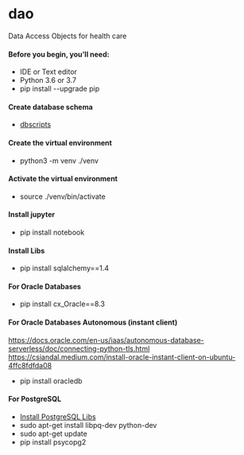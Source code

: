 # dao
Data Access Objects for health care

#### Before you begin, you’ll need:
* IDE or Text editor 
* Python 3.6 or 3.7
* pip install --upgrade pip

#### Create database schema
* [dbscripts](dbscripts.sql)

#### Create the virtual environment
* python3 -m venv ./venv

#### Activate the virtual environment
* source ./venv/bin/activate

#### Install jupyter
* pip install notebook 

#### Install Libs
* pip install sqlalchemy==1.4

#### For Oracle Databases
* pip install cx_Oracle==8.3

#### For Oracle Databases Autonomous (instant client)
https://docs.oracle.com/en-us/iaas/autonomous-database-serverless/doc/connecting-python-tls.html
https://csiandal.medium.com/install-oracle-instant-client-on-ubuntu-4ffc8fdfda08

* pip install oracledb

#### For PostgreSQL
* [Install PostgreSQL Libs](https://springmerchant.com/bigcommerce/psycopg2-virtualenv-install-pg_config-executable-not-found/)
* sudo apt-get install libpq-dev python-dev
* sudo apt-get update
* pip install psycopg2

